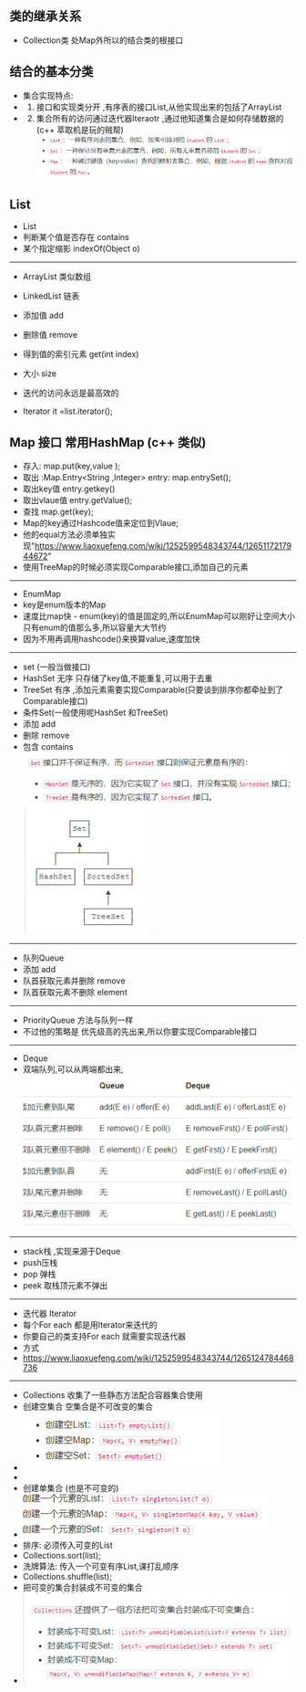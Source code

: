 ## 类的继承关系
+ Collection类 处Map外所以的结合类的根接口

## 结合的基本分类
+ 集合实现特点:
+ 1. 接口和实现类分开 ,有序表的接口List,从他实现出来的包括了ArrayList 
+ 2. 集合所有的访问通过迭代器Iteraotr ,通过他知道集合是如何存储数据的(c++ 萃取机是玩的贼帮)
![](2022-03-12-17-25-44.png)

## List
+ List 
+ 判断某个值是否存在 contains
+ 某个指定缩影 indexOf(Object o)

---

+ ArrayList 类似数组
+ LinkedList 链表
+ 添加值 add
+ 删除值 remove
+ 得到值的索引元素 get(int index)
+ 大小 size

+ 迭代的访问永远是最高效的
+ Iterator<String> it =list.iterator();


## Map 接口 常用HashMap (c++ 类似)
+ 存入: map.put(key,value );
+ 取出 :Map.Entry<String ,Integer> entry:  map.entrySet();
+ 取出key值 entry.getkey()
+ 取出vlaue值 entry.getValue();
+ 查找 map.get(key);
+ Map的key通过Hashcode值来定位到Vlaue;
+ 他的equal方法必须单独实现"https://www.liaoxuefeng.com/wiki/1252599548343744/1265117217944672"
+ 使用TreeMap的时候必须实现Comparable接口,添加自己的元素
---

+ EnumMap
+ key是enum版本的Map
+ 速度比map快 - enum(key)的值是固定的,所以EnumMap可以刚好让空间大小只有enum的值那么多,所以容量大大节约
+ 因为不用再调用hashcode()来换算value,速度加快
  
---
+ set (一般当做接口)
+ HashSet 无序 只存储了key值,不能重复,可以用于去重
+ TreeSet 有序 ,添加元素需要实现Comparable(只要谈到排序你都牵扯到了Comparable接口)
+ 条件Set<E>(一般使用呢HashSet 和TreeSet)
+ 添加 add
+ 删除 remove
+ 包含 contains
![](2022-03-12-20-48-58.png)
![](2022-03-12-20-52-28.png)


---
+ 队列Queue
+ 添加 add
+ 队首获取元素并删除 remove
+ 队首获取元素不删除 element


___

+ PriorityQueue 方法与队列一样
+ 不过他的策略是 优先级高的先出来,所以你要实现Comparable接口


___ 
+ Deque
+ 双端队列,可以从两端都出来,
![](2022-03-12-21-05-57.png)

---

+ stack栈 ,实现来源于Deque
+ push压栈
+ pop 弹栈
+ peek 取栈顶元素不弹出

___ 
+ 迭代器 Iterator  
+ 每个For each 都是用Iterator来迭代的
+ 你要自己的类支持For each 就需要实现迭代器
+ 方式
+ https://www.liaoxuefeng.com/wiki/1252599548343744/1265124784468736


--- 
+ Collections 收集了一些静态方法配合容器集合使用
+ 创建空集合 空集合是不可改变的集合
+ ![](2022-03-12-21-18-29.png)
+
+ 创建单集合 (也是不可变的)
+ ![](2022-03-12-21-19-01.png)
+ 排序: 必须传入可变的List
+ Collections.sort(list);
+ 洗牌算法: 传入一个可变有序List,课打乱顺序
+ Collections.shuffle(list);
+ 把可变的集合封装成不可变的集合
+ ![](2022-03-12-21-21-55.png)
